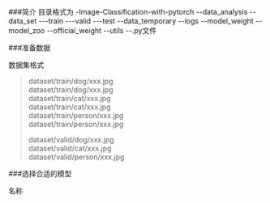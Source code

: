 ###简介
目录格式为
-Image-Classification-with-pytorch
--data_analysis
--data_set
---train
---valid
---test
--data_temporary
--logs
--model_weight
--model_zoo
--official_weight
--utils
--.py文件

###准备数据

数据集格式
> dataset/train/dog/xxx.jpg  
> dataset/train/dog/xxx.jpg  
> dataset/train/cat/xxx.jpg  
> dataset/train/cat/xxx.jpg  
> dataset/train/person/xxx.jpg  
> dataset/train/person/xxx.jpg  
>    
> dataset/valid/dog/xxx.jpg   
> dataset/valid/cat/xxx.jpg  
> dataset/valid/person/xxx.jpg  

###选择合适的模型

名称

















